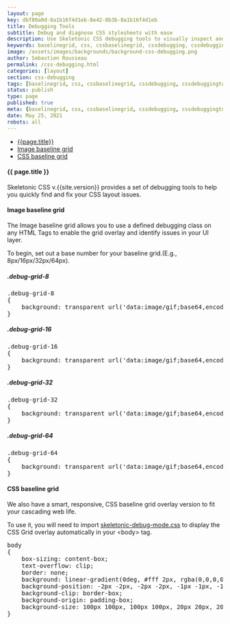 ```yaml
---
layout: page
key: dbf80a0d-8a1b16f4d1eb-8e42-8b3b-8a1b16f4d1eb
title: Debugging Tools
subtitle: Debug and diagnose CSS stylesheets with ease 
description: Use Skeletonic CSS debugging tools to visually inspect and correct page layout issues.
keywords: baselinegrid, css, cssbaselinegrid, cssdebugging, cssdebuggingtools, cssgridoverlay, debugging, debuggingtools, framework, front-end, frontend, gridoverlays, gridsystem, imagebaselinegrid, lightweight, mobile-first, modern, responsive, semantic, skeletonic, skeletonic.css
image: /assets/images/backgrounds/background-css-debugging.png
author: Sebastien Rousseau
permalink: /css-debugging.html
categories: [layout]
section: css-debugging
tags: [baselinegrid, css, cssbaselinegrid, cssdebugging, cssdebuggingtools, cssgridoverlay, debugging, debuggingtools, framework, front-end, frontend, gridoverlays, gridsystem, imagebaselinegrid, lightweight, mobile-first, modern, responsive, semantic, skeletonic, skeletonic.css]
status: publish
type: page
published: true
meta: {baselinegrid, css, cssbaselinegrid, cssdebugging, cssdebuggingtools, cssgridoverlay, debugging, debuggingtools, framework, front-end, frontend, gridoverlays, gridsystem, imagebaselinegrid, lightweight, mobile-first, modern, responsive, semantic, skeletonic, skeletonic.css}
date: May 25, 2021
robots: all
---
```


<!-- Debugging -->
<section class="grid-flex text-left">
    <div class="flex-4">
        <nav class="nav-page" aria-label="{{page.title}} Navigation"> 
            <ul class="nav"> 
                <li><a href="#{{page.title | downcase | replace: ' ', '-' }}">{{page.title}}</a></li>
                <li><a href="#{{'Image baseline grid' | downcase | replace: ' ', '-' }}">Image baseline grid</a></li>
                <li><a href="#{{'CSS baseline grid' | downcase | replace: ' ', '-' }}">CSS baseline grid</a></li>        
            </ul> 
        </nav>
    </div>
    <div class="flex-8" markdown="1">

#### {{ page.title }}

Skeletonic CSS v.{{site.version}} provides a set of debugging tools to help you quickly find and fix your CSS layout issues.

#### Image baseline grid

The Image baseline grid allows you to use a defined debugging class on any HTML Tags to enable the grid overlay and identify issues in your UI layer. 

To begin, set out a base number for your baseline grid.(E.g., 8px/16px/32px/64px).

##### .debug-grid-8                
                
<pre class="debug-grid-8">.debug-grid-8
{
    background: transparent url('data:image/gif;base64,encoded_image') repeat top left;
}</pre>

##### .debug-grid-16

<pre class="debug-grid-16">.debug-grid-16
{
    background: transparent url('data:image/gif;base64,encoded_image') repeat top left;
}</pre>

##### .debug-grid-32

<pre class="debug-grid-32">.debug-grid-32
{
    background: transparent url('data:image/gif;base64,encoded_image') repeat top left;
}</pre>

##### .debug-grid-64

<pre class="debug-grid-64">.debug-grid-64
{
    background: transparent url('data:image/gif;base64,encoded_image') repeat top left;
}</pre>

#### CSS baseline grid

We also have a smart, responsive, CSS baseline grid overlay version to fit your cascading web life.

To use it, you will need to import [skeletonic-debug-mode.css](https://unpkg.com/skeletonic@{{site.version}}/dist/skeletonic-debug-mode.min.css) to display the CSS Grid overlay automatically in your &lt;body&gt; tag.

<pre>body
{
    box-sizing: content-box;
    text-overflow: clip;
    border: none;
    background: linear-gradient(0deg, #fff 2px, rgba(0,0,0,0) 2px), linear-gradient(90deg, #fff 2px, rgba(0,0,0,0) 2px), linear-gradient(0deg, rgba(255,255,255,.298) 1px, rgba(0,0,0,0) 1px), linear-gradient(90deg, rgba(255,255,255,.298) 1px, rgba(0,0,0,0) 1px), rgba(105,105,105,.2);
    background-position: -2px -2px, -2px -2px, -1px -1px, -1px -1px;
    background-clip: border-box;
    background-origin: padding-box;
    background-size: 100px 100px, 100px 100px, 20px 20px, 20px 20px;
}</pre>

</div></section>
<!-- End Debugging -->